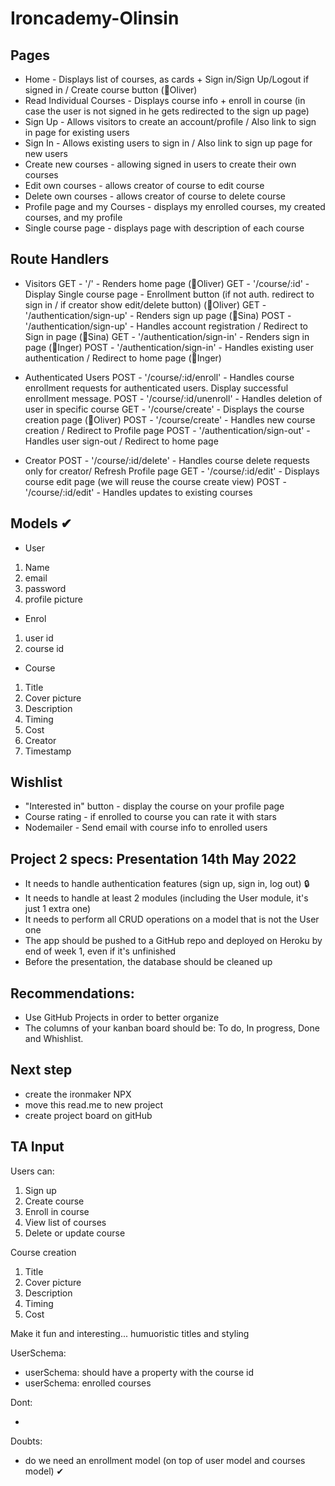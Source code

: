 # Ironcademy-Olinsin

## Pages

- Home - Displays list of courses, as cards + Sign in/Sign Up/Logout if signed in / Create course button (🦆Oliver)
- Read Individual Courses - Displays course info + enroll in course
  (in case the user is not signed in he gets redirected to the sign up page)
- Sign Up - Allows visitors to create an account/profile / Also link to sign in page for existing users
- Sign In - Allows existing users to sign in / Also link to sign up page for new users
- Create new courses - allowing signed in users to create their own courses
- Edit own courses - allows creator of course to edit course
- Delete own courses - allows creator of course to delete course
- Profile page and my Courses - displays my enrolled courses, my created courses, and my profile
- Single course page - displays page with description of each course

## Route Handlers

- Visitors
  GET - '/' - Renders home page (🦆Oliver)
  GET - '/course/:id' - Display Single course page - Enrollment button (if not auth. redirect to sign in / if creator show edit/delete button) (🦆Oliver)
  GET - '/authentication/sign-up' - Renders sign up page (👻Sina)
  POST - '/authentication/sign-up' - Handles account registration / Redirect to Sign in page (👻Sina)
  GET - '/authentication/sign-in' - Renders sign in page (🐝Inger)
  POST - '/authentication/sign-in' - Handles existing user authentication / Redirect to home page (🐝Inger)

- Authenticated Users
  POST - '/course/:id/enroll' - Handles course enrollment requests for authenticated users. Display successful enrollment message.
  POST - '/course/:id/unenroll' - Handles deletion of user in specific course
  GET - '/course/create' - Displays the course creation page (🦆Oliver)
  POST - '/course/create' - Handles new course creation / Redirect to Profile page
  POST - '/authentication/sign-out' - Handles user sign-out / Redirect to home page

- Creator
  POST - '/course/:id/delete' - Handles course delete requests only for creator/ Refresh Profile page
  GET - '/course/:id/edit' - Displays course edit page (we will reuse the course create view)
  POST - '/course/:id/edit' - Handles updates to existing courses

## Models ✔

- User

1. Name
2. email
3. password
4. profile picture

- Enrol

1. user id
2. course id

- Course

1. Title
2. Cover picture
3. Description
4. Timing
5. Cost
6. Creator
7. Timestamp

## Wishlist

- "Interested in" button - display the course on your profile page
- Course rating - if enrolled to course you can rate it with stars
- Nodemailer - Send email with course info to enrolled users

## Project 2 specs: Presentation 14th May 2022

- It needs to handle authentication features (sign up, sign in, log out) :lock:
- It needs to handle at least 2 modules (including the User module, it's just 1 extra one)
- It needs to perform all CRUD operations on a model that is not the User one
- The app should be pushed to a GitHub repo and deployed on Heroku by end of week 1, even if it's unfinished
- Before the presentation, the database should be cleaned up

## Recommendations:

- Use GitHub Projects in order to better organize
- The columns of your kanban board should be: To do, In progress, Done and Whishlist.

## Next step

- create the ironmaker NPX
- move this read.me to new project
- create project board on gitHub

## TA Input

Users can:

1. Sign up
2. Create course
3. Enroll in course
4. View list of courses
5. Delete or update course

Course creation

1. Title
2. Cover picture
3. Description
4. Timing
5. Cost

Make it fun and interesting... humuoristic titles and styling

UserSchema:

- userSchema: should have a property with the course id
- userSchema: enrolled courses

Dont:

-

Doubts:

- do we need an enrollment model (on top of user model and courses model) ✔
